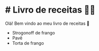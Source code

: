 # # Livro de receitas :man_cook:

Olá! Bem vindo ao meu livro de receitas :wave:

- Strogonoff de frango
- Pavê
- Torta de frango
